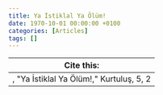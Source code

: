 ```yaml
---
title: Ya İstiklal Ya Ölüm!
date: 1970-10-01 00:00:00 +0100
categories: [Articles]
tags: []
---
```




| Cite this:   |
|--------|
| , "Ya İstiklal Ya Ölüm!," Kurtuluş, 5, 2 

